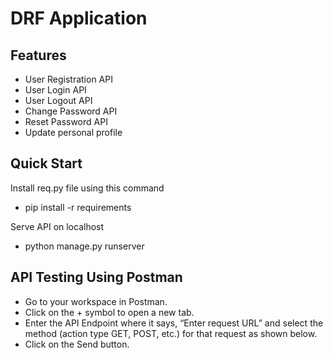 # DRF Application

Features
--------

- User Registration API 
- User Login API 
- User Logout API 
- Change Password API
- Reset Password API
- Update personal profile

 Quick Start
---------------

Install req.py file using this command

- pip install -r requirements

 Serve API on localhost

- python manage.py runserver


API Testing Using Postman
---------------------------

- Go to your workspace in Postman.
- Click on the + symbol to open a new tab.
- Enter the API Endpoint where it says, “Enter request URL” and select the method (action type GET, POST, etc.) for that request as shown below.
- Click on the Send button.
